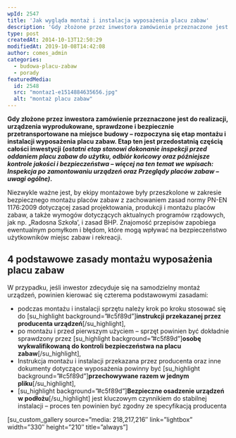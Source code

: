 ```yaml
---
wpId: 2547
title: 'Jak wygląda montaż i instalacja wyposażenia placu zabaw'
description: 'Gdy złożone przez inwestora zamówienie przeznaczone jest do realizacji, urządzenia wyprodukowane, sprawdzone i bezpiecznie przetransportowane na miejsce budowy – rozpoczyna się etap montażu i instalacji wyposażenia placu zabaw. Etap ten jest przedostatnią częścią całości inwestycji (ostatni etap stanowi dokonanie inspekcji przed oddaniem placu zabaw do użytku, odbiór końcowy oraz późniejsze kontrole jakości i bezpieczeństwa – ...'
type: post
createdAt: 2014-10-13T12:50:29
modifiedAt: 2019-10-08T14:42:08
author: comes_admin
categories:
  - budowa-placu-zabaw
  - porady
featuredMedia:
  id: 2548
  src: "montaz1-e1514884635656.jpg"
  alt: "montaż placu zabaw"
---
```



**Gdy złożone przez inwestora zamówienie przeznaczone jest do realizacji, urządzenia wyprodukowane, sprawdzone i bezpiecznie przetransportowane na miejsce budowy – rozpoczyna się etap montażu i instalacji wyposażenia placu zabaw. Etap ten jest przedostatnią częścią całości inwestycji (_ostatni etap stanowi dokonanie inspekcji przed oddaniem placu zabaw do użytku, odbiór końcowy oraz późniejsze kontrole jakości i bezpieczeństwa – więcej na ten temat we wpisach: Inspekcja po zamontowaniu urządzeń oraz Przeglądy placów zabaw – uwagi ogólne)_.**

Niezwykle ważne jest, by ekipy montażowe były przeszkolone w zakresie bezpiecznego montażu placów zabaw z zachowaniem zasad normy PN-EN 1176:2009 dotyczącej zasad projektowania, produkcji i montażu placów zabaw, a także wymogów dotyczących aktualnych programów rządowych, jak np. „Radosna Szkoła’, i zasad BHP. Znajomość przepisów zapobiega ewentualnym pomyłkom i błędom, które mogą wpływać na bezpieczeństwo użytkowników miejsc zabaw i rekreacji.

## 4 podstawowe zasady montażu wyposażenia placu zabaw

W przypadku, jeśli inwestor zdecyduje się na samodzielny montaż urządzeń, powinien kierować się czterema podstawowymi zasadami:

*   podczas montażu i instalacji sprzętu należy krok po kroku stosować się do \[su\_highlight background=”#c5f89d”\]**instrukcji przekazanej przez producenta urządzeń**\[/su\_highlight\],
*   po montażu i przed pierwszym użyciem – sprzęt powinien być dokładnie sprawdzony przez \[su\_highlight background=”#c5f89d”\]**osobę wykwalifikowaną do kontroli bezpieczeństwa na placu zabaw**\[/su\_highlight\],
*   Instrukcja montażu i instalacji przekazana przez producenta oraz inne dokumenty dotyczące wyposażenia powinny być \[su\_highlight background=”#c5f89d”\]**przechowywane razem w jednym pliku**\[/su\_highlight\],
*   \[su\_highlight background=”#c5f89d”\]**Bezpieczne osadzenie urządzeń w podłożu**\[/su\_highlight\] jest kluczowym czynnikiem do stabilnej instalacji – proces ten powinien być zgodny ze specyfikacją producenta

\[su\_custom\_gallery source=”media: 218,217,216″ link=”lightbox” width=”330″ height=”210″ title=”always”\]